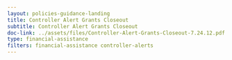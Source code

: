 ```yaml
---
layout: policies-guidance-landing
title: Controller Alert Grants Closeout
subtitle: Controller Alert Grants Closeout
doc-link: ../assets/files/Controller-Alert-Grants-Closeout-7.24.12.pdf
type: financial-assistance
filters: financial-assistance controller-alerts
---
```


